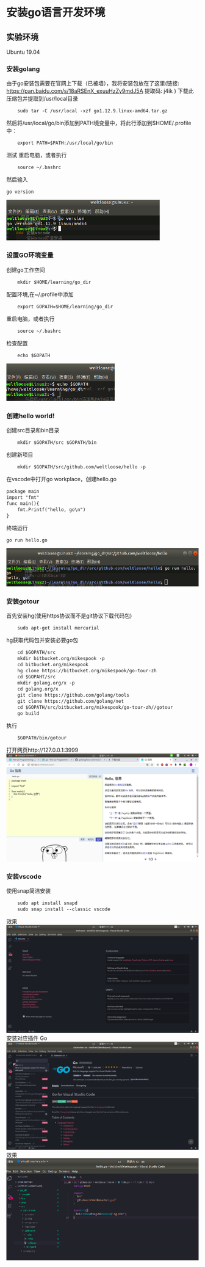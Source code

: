 # 安装go语言开发环境
## 实验环境
Ubuntu 19.04 
### 安装golang
由于go安装包需要在官网上下载（已被墙），我将安装包放在了这里(链接: https://pan.baidu.com/s/18aRSEnX_exuuHzZy9mdJ5A 提取码: j4ik )
下载此压缩包并提取到/usr/local目录
```
	sudo tar -C /usr/local -xzf go1.12.9.linux-amd64.tar.gz
```
然后将/usr/local/go/bin添加到PATH境变量中，将此行添加到$HOME/.profile中：
```
	export PATH=$PATH:/usr/local/go/bin
```
测试
重启电脑，或者执行
```
	source ~/.bashrc 
```
然后输入
```
go version
```
![](img/3.png)
### 设置GO环境变量
创建go工作空间
```
	mkdir $HOME/learning/go_dir
```
配置环境,在~/.profile中添加
```
	export GOPATH=$HOME/learning/go_dir
```
重启电脑，或者执行
```
	source ~/.bashrc
```
检查配置
```
	echo $GOPATH
```
![](img/4.png)
### 创建hello world!
创建src目录和bin目录
```
	mkdir $GOPATH/src $GOPATH/bin
```
创建新项目
```
	mkdir $GOPATH/src/github.com/weltloose/hello -p
```
在vscode中打开go workplace，创建hello.go
```
package main
import "fmt"
func main(){
	fmt.Printf("hello, go\n")
}
```
终端运行
```
go run hello.go
```
![](img/5.png)
### 安装gotour
首先安装hg(使用https协议而不是git协议下载代码包)
```
	sudo apt-get install mercurial
```
hg获取代码包并安装必要go包
```
	cd $GOPATH/src
	mkdir bitbucket.org/mikespook -p
	cd bitbucket.org/mikespook
	hg clone https://bitbucket.org/mikespook/go-tour-zh
	cd $GOPAHT/src
	mkdir golang.org/x -p
	cd golang.org/x
	git clone https://github.com/golang/tools
	git clone https://github.com/golang/net
	cd $GOPATH/src/bitbucket.org/mikespook/go-tour-zh//gotour
	go build
```
执行
```
	$GOPATH/bin/gotour
```
打开网页http://127.0.0.1:3999
![](img/6.png)
### 安装vscode
使用snap简洁安装
```
	sudo apt install snapd
	sudo snap install --classic vscode
``` 
效果
![](img/1.png)
安装对应插件 Go
![](img/2.png)
效果
![](img/7.png)
